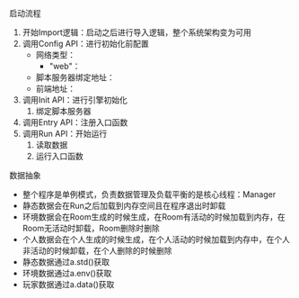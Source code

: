 启动流程

1. 开始Import逻辑：启动之后进行导入逻辑，整个系统架构变为可用
2. 调用Config API：进行初始化前配置
   - 网络类型：
     - "web"：
   - 脚本服务器绑定地址：
   - 前端地址：
3. 调用Init API：进行引擎初始化
   1. 绑定脚本服务器
4. 调用Entry API：注册入口函数
5. 调用Run API：开始运行
   1. 读取数据
   2. 运行入口函数

数据抽象

- 整个程序是单例模式，负责数据管理及负载平衡的是核心线程：Manager
- 静态数据会在Run之后加载到内存空间且在程序退出时卸载
- 环境数据会在Room生成的时候生成，在Room有活动的时候加载到内存，在Room无活动时卸载，Room删除时删除
- 个人数据会在个人生成的时候生成，在个人活动的时候加载到内存中，在个人非活动的时候卸载，在个人删除的时候删除
- 静态数据通过a.std()获取
- 环境数据通过a.env()获取
- 玩家数据通过a.data()获取


